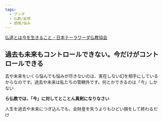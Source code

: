 ```yaml
---
tags:
  - ブッダ
  - 仏教/妄想
  - 感情/悩み
---
```

[仏道とは今を生きること - 日本テーラワーダ仏教協会](https://j-theravada.com/dhamma/chienotobira/tobira088/)

## 過去も未来もコントロールできない。今だけがコントロールできる

去や未来をいくら悩んでも悩みが尽きないのは、実在しない幻を相手にしているからなのです。過去や未来は私たちの管轄外です。何とかできるのは「今」しかない

**ら仏教では、「今」に対してとことん真剣になりなさい**

人生を過去や未来につぎ込んでも、全財産を失うよりもひどい損をして終わるだけ

